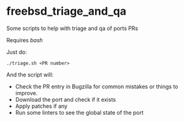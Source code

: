 # freebsd_triage_and_qa
Some scripts to help with triage and qa of ports PRs

Requires *bash*

Just do:

```
./triage.sh <PR number>
```

And the script will:

 * Check the PR entry in Bugzilla for common mistakes or things to improve.
 * Download the port and check if it exists
 * Apply patches if any
 * Run some linters to see the global state of the port
